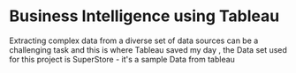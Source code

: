 # Business Intelligence using Tableau 
Extracting complex data from a diverse set of data sources can be a challenging task and this is where Tableau saved my day , 
the Data set used for this project is SuperStore - it's a sample Data from tableau 
